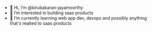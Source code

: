 - 👋 Hi, I’m @kirubakaran-jayamoorthy
- 👀 I’m interested in building saas products
- 🌱 I’m currently learning web app dev, devops and possibly anything that's realted to saas products

<!---
kirubakaran-jayamoorthy/kirubakaran-jayamoorthy is a ✨ special ✨ repository because its `README.md` (this file) appears on your GitHub profile.
You can click the Preview link to take a look at your changes.
--->
